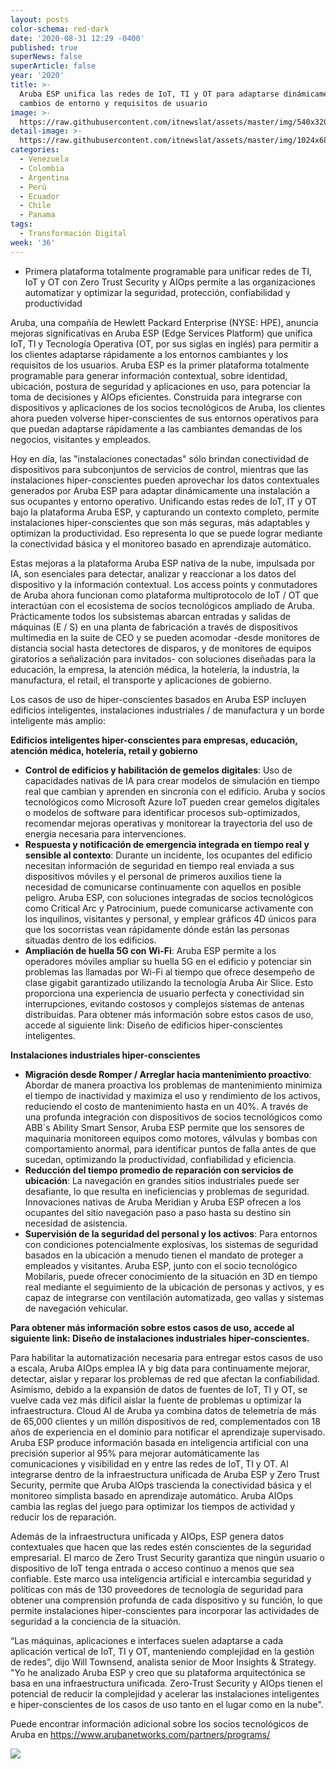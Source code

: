 ```yaml
---
layout: posts
color-schema: red-dark
date: '2020-08-31 12:29 -0400'
published: true
superNews: false
superArticle: false
year: '2020'
title: >-
  Aruba ESP unifica las redes de IoT, TI y OT para adaptarse dinámicamente a los
  cambios de entorno y requisitos de usuario
image: >-
  https://raw.githubusercontent.com/itnewslat/assets/master/img/540x320/IOT-City-p.jpg
detail-image: >-
  https://raw.githubusercontent.com/itnewslat/assets/master/img/1024x680/IOT-City-g.jpg
categories:
  - Venezuela
  - Colombia
  - Argentina
  - Perú
  - Ecuador
  - Chile
  - Panama
tags:
  - Transformación Digital
week: '36'
---
```

- Primera plataforma totalmente programable para unificar redes de TI, IoT y OT con Zero Trust Security y AIOps permite a las organizaciones automatizar y optimizar la seguridad, protección, confiabilidad y productividad

Aruba, una compañía de Hewlett Packard Enterprise (NYSE: HPE), anuncia mejoras significativas en Aruba ESP (Edge Services Platform) que unifica IoT, TI y Tecnología Operativa (OT, por sus siglas en inglés) para permitir a los clientes adaptarse rápidamente a los entornos cambiantes y los requisitos de los usuarios. Aruba ESP es la primer plataforma totalmente programable para generar información contextual, sobre identidad, ubicación, postura de seguridad y aplicaciones en uso, para potenciar la toma de decisiones y AIOps eficientes. Construida para integrarse con dispositivos y aplicaciones de los socios tecnológicos de Aruba, los clientes ahora pueden volverse hiper-conscientes de sus entornos operativos para que puedan adaptarse rápidamente a las cambiantes demandas de los negocios, visitantes y empleados.

Hoy en día, las "instalaciones conectadas" sólo brindan conectividad de dispositivos para subconjuntos de servicios de control, mientras que las instalaciones hiper-conscientes pueden aprovechar los datos contextuales generados por Aruba ESP para adaptar dinámicamente una instalación a sus ocupantes y entorno operativo. Unificando estas redes de IoT, IT y OT bajo la plataforma Aruba ESP, y capturando un contexto completo, permite instalaciones hiper-conscientes que son más seguras, más adaptables y optimizan la productividad. Eso representa lo que se puede lograr mediante la conectividad básica y el monitoreo basado en aprendizaje automático.

Estas mejoras a la plataforma Aruba ESP nativa de la nube, impulsada por IA, son esenciales para detectar, analizar y reaccionar a los datos del dispositivo y la información contextual. Los access points  y conmutadores de Aruba ahora funcionan como plataforma multiprotocolo de IoT / OT que interactúan con el ecosistema de socios tecnológicos ampliado de Aruba. Prácticamente todos los subsistemas abarcan entradas y salidas de máquinas (E / S) en una planta de fabricación a través de dispositivos multimedia en la suite de CEO  y se pueden acomodar -desde monitores de distancia social hasta detectores de disparos, y de monitores de equipos giratorios a señalización para invitados- con soluciones diseñadas para la educación, la empresa, la atención médica, la hotelería, la industria, la manufactura, el retail, el transporte y aplicaciones de gobierno.

Los casos de uso de hiper-conscientes basados en Aruba ESP incluyen edificios inteligentes, instalaciones industriales / de manufactura y un borde inteligente más amplio:

**Edificios inteligentes hiper-conscientes para empresas, educación, atención médica, hotelería, retail y gobierno**

- **Control de edificios y habilitación de gemelos digitales**: Uso de capacidades nativas de IA para crear modelos de simulación en tiempo real que cambian y aprenden en sincronía con el edificio. Aruba y socios tecnológicos como Microsoft Azure IoT pueden crear gemelos digitales o modelos de software para identificar procesos sub-optimizados, recomendar mejoras operativas y monitorear la trayectoria del uso de energía necesaria para intervenciones.
- **Respuesta y notificación de emergencia integrada en tiempo real y sensible al contexto**: Durante un incidente, los ocupantes del edificio necesitan información de seguridad en tiempo real enviada a sus dispositivos móviles y el personal de primeros auxilios tiene la necesidad de comunicarse continuamente con aquellos en posible peligro. Aruba ESP, con soluciones integradas de socios tecnológicos como Critical Arc y Patrocinium, puede comunicarse activamente con los inquilinos, visitantes y personal, y emplear gráficos 4D únicos para que los socorristas vean rápidamente dónde están las personas situadas dentro de los edificios.
- **Ampliación de huella 5G con Wi-Fi**: Aruba ESP permite a los operadores móviles ampliar su huella 5G en el edificio y potenciar sin problemas las llamadas por Wi-Fi al tiempo que ofrece desempeño de clase gigabit garantizado utilizando la tecnología Aruba Air Slice. Esto proporciona una experiencia de usuario perfecta y conectividad sin interrupciones, evitando costosos y complejos sistemas de antenas distribuidas. 
Para obtener más información sobre estos casos de uso, accede al siguiente link: Diseño de edificios hiper-conscientes inteligentes.  

**Instalaciones industriales hiper-conscientes**

- **Migración desde Romper / Arreglar hacia mantenimiento proactivo**: Abordar de manera proactiva los problemas de mantenimiento minimiza el tiempo de inactividad y maximiza el uso y rendimiento de los activos, reduciendo el costo de mantenimiento hasta en un 40%. A través de una profunda integración con dispositivos de socios tecnológicos como ABB´s Ability Smart Sensor, Aruba ESP permite que los sensores de maquinaria monitoreen equipos como motores, válvulas y bombas con comportamiento anormal, para identificar puntos de falla antes de que sucedan, optimizando la productividad, confiabilidad y eficiencia.
- **Reducción del tiempo promedio de reparación con servicios de ubicación**: La navegación en grandes sitios industriales puede ser desafiante, lo que resulta en ineficiencias y problemas de seguridad. Innovaciones nativas de Aruba Meridian y Aruba ESP ofrecen a los ocupantes del sitio navegación paso a paso hasta su destino sin necesidad de asistencia.
- **Supervisión de la seguridad del personal y los activos**: Para entornos con condiciones potencialmente explosivas, los sistemas de seguridad basados en la ubicación a menudo tienen el mandato de proteger a empleados y visitantes. Aruba ESP, junto con el socio tecnológico Mobilaris, puede ofrecer conocimiento de la situación en 3D en tiempo real mediante el seguimiento de la ubicación de personas y activos, y es capaz de integrarse con ventilación automatizada, geo vallas y sistemas de navegación vehicular.

**Para obtener más información sobre estos casos de uso, accede al siguiente link: Diseño de instalaciones industriales hiper-conscientes.**

Para habilitar la automatización necesaria para entregar estos casos de uso a escala, Aruba AIOps emplea IA y big data para continuamente mejorar, detectar, aislar y reparar los problemas de red que afectan la confiabilidad. Asimismo, debido a la expansión de datos de fuentes de IoT, TI y OT, se vuelve cada vez más difícil aislar la fuente de problemas u optimizar la infraestructura. Cloud AI de Aruba ya combina datos de telemetría de más de 65,000 clientes y un millón dispositivos de red, complementados con 18 años de experiencia en el dominio para notificar el aprendizaje supervisado. Aruba ESP produce información basada en inteligencia artificial con una precisión superior al 95% para mejorar automáticamente las comunicaciones y visibilidad en y entre las redes de IoT, TI y OT. Al integrarse dentro de la infraestructura unificada de Aruba ESP y Zero Trust Security, permite que Aruba AIOps trascienda la conectividad básica y el monitoreo simplista basado en aprendizaje automático. Aruba AIOps cambia las reglas del juego para optimizar los tiempos de actividad y reducir los de reparación.

Además de la infraestructura unificada y AIOps, ESP genera datos contextuales que hacen que las redes estén conscientes de la seguridad empresarial. El marco de Zero Trust Security garantiza que ningún usuario o dispositivo de IoT tenga entrada o acceso continuo a menos que sea confiable. Este marco usa inteligencia artificial e intercambia seguridad y políticas con más de 130 proveedores de tecnología de seguridad para obtener una comprensión profunda de cada dispositivo y su función, lo que permite instalaciones hiper-conscientes para incorporar las actividades de seguridad a la conciencia de la situación.

“Las máquinas, aplicaciones e interfaces suelen adaptarse a cada aplicación vertical de IoT, TI y OT, manteniendo complejidad en la gestión de redes”, dijo Will Townsend, analista senior de Moor Insights & Strategy. "Yo he analizado Aruba ESP y creo que su plataforma arquitectónica se basa en una infraestructura unificada. Zero-Trust Security y AIOps tienen el potencial de reducir la complejidad y acelerar las instalaciones inteligentes e hiper-conscientes de los casos de uso tanto en el lugar como en la nube".

Puede encontrar información adicional sobre los socios tecnológicos de Aruba en
https://www.arubanetworks.com/partners/programs/ 

<img src="https://tracker.metricool.com/c3po.jpg?hash=56f88a41e39ab42c063cc51676587a04"/>